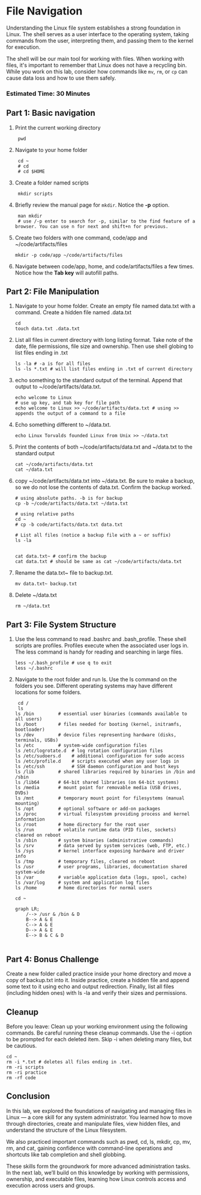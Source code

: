 # File Navigation

Understanding the Linux file system establishes a strong foundation in Linux. 
The shell serves as a user interface to the operating system, taking commands from the user, interpreting them, and passing them to the kernel for execution.

The shell will be our main tool for working with files. When working with files, it's important to remember that Linux does not have a recycling bin. 
While you work on this lab, consider how commands like `mv`, `rm`, or `cp` can cause data loss and how to use them safely. 

### Estimated Time: 30 Minutes


## Part 1: Basic navigation

1. Print the current working directory
   ```
    pwd
   ```
2. Navigate to your home folder
   ```
    cd ~
    # cd
    # cd $HOME
   ```
3. Create a folder named scripts
   ```
    mkdir scripts
   ```
4. Briefly review the manual page for `mkdir`. Notice the **-p** option.
   ```
    man mkdir
    # use /-p enter to search for -p, similar to the find feature of a browser. You can use n for next and shift+n for previous.
   ```
5. Create two folders with one command, code/app and ~/code/artifacts/files
    ```
    mkdir -p code/app ~/code/artifacts/files
    ```

6. Navigate between code/app, home, and code/artifacts/files a few times. Notice how the **Tab key** will autofill paths.


## Part 2: File Manipulation 

1. Navigate to your home folder. Create an empty file named data.txt with a command. Create a hidden file named .data.txt
    ```
    cd
    touch data.txt .data.txt
    ```
2. List all files in current directory with long listing format. Take note of the date, file permissions, file size and ownership. Then use shell globing to list files ending in .txt
    ```
    ls -la # -a is for all files
    ls -ls *.txt # will list files ending in .txt of current directory
    ```
3. echo something to the standard output of the terminal. Append that output to ~/code/artifacts/data.txt. 
    ```
    echo welcome to Linux
    # use up key, and tab key for file path
    echo welcome to Linux >> ~/code/artifacts/data.txt # using >> appends the output of a command to a file
    ```
4. Echo something different to ~/data.txt. 
    ```
    echo Linux Torvalds founded Linux from Unix >> ~/data.txt
    ```
5. Print the contents of both ~/code/artifacts/data.txt and ~/data.txt to the standard output
    ```
    cat ~/code/artifacts/data.txt
    cat ~/data.txt
    ```
    
6. copy ~/code/artifacts/data.txt into ~/data.txt. Be sure to make a backup, so we do not lose the contents of data.txt. Confirm the backup worked.
    ```
    # using absolute paths. -b is for backup
    cp -b ~/code/artifacts/data.txt ~/data.txt

    # using relative paths
    cd ~
    # cp -b code/artifacts/data.txt data.txt

    # List all files (notice a backup file with a ~ or suffix)
    ls -la


    cat data.txt~ # confirm the backup
    cat data.txt # should be same as cat ~/code/artifacts/data.txt
    ```
7. Rename the data.txt~ file to backup.txt.
    ```
    mv data.txt~ backup.txt
    ```

8. Delete ~/data.txt
    ```
    rm ~/data.txt
    ```

## Part 3: File System Structure
    
1. Use the less command to read .bashrc and .bash_profile. These shell scripts are profiles. Profiles execute when the associated user logs in. The less command is handy for reading and searching in large files.
    ```
    less ~/.bash_profile # use q to exit
    less ~/.bashrc
    ```
2. Navigate to the root folder and run ls. Use the ls command on the folders you see. Different operating systems may have different locations for some folders.
   ```
    cd /
    ls
   ls /bin         # essential user binaries (commands available to all users)
   ls /boot        # files needed for booting (kernel, initramfs, bootloader)
   ls /dev         # device files representing hardware (disks, terminals, USBs)
   ls /etc         # system-wide configuration files
   ls /etc/logrotate.d  # log rotation configuration files
   ls /etc/sudoers.d    # additional configuration for sudo access
   ls /etc/profile.d    # scripts executed when any user logs in
   ls /etc/ssh          # SSH daemon configuration and host keys
   ls /lib         # shared libraries required by binaries in /bin and /sbin
   ls /lib64       # 64-bit shared libraries (on 64-bit systems)
   ls /media       # mount point for removable media (USB drives, DVDs)
   ls /mnt         # temporary mount point for filesystems (manual mounting)
   ls /opt         # optional software or add-on packages
   ls /proc        # virtual filesystem providing process and kernel information
   ls /root        # home directory for the root user
   ls /run         # volatile runtime data (PID files, sockets) cleared on reboot
   ls /sbin        # system binaries (administrative commands)
   ls /srv         # data served by system services (web, FTP, etc.)
   ls /sys         # kernel interface exposing hardware and driver info
   ls /tmp         # temporary files, cleared on reboot
   ls /usr         # user programs, libraries, documentation shared system-wide
   ls /var         # variable application data (logs, spool, cache)
   ls /var/log     # system and application log files                               
   ls /home        # home directories for normal users

   cd ~

   ```

   ```mermaid
   graph LR;
       /--> /usr & /bin & D
       B--> A & E
       C--> A & E
       D--> A & E
       E--> B & C & D


   ```

## Part 4: Bonus Challenge

Create a new folder called practice inside your home directory and move a copy of backup.txt into it.
Inside practice, create a hidden file and append some text to it using echo and output redirection.
Finally, list all files (including hidden ones) with ls -la and verify their sizes and permissions.

## Cleanup
Before you leave: Clean up your working environment using the following commands.
Be careful running these cleanup commands. Use the -i option to be prompted for each deleted item. Skip -i when deleting many files, but be cautious.
```
cd ~
rm -i *.txt # deletes all files ending in .txt. 
rm -ri scripts
rm -ri practice
rm -rf code
```

## Conclusion
In this lab, we explored the foundations of navigating and managing files in Linux — a core skill for any system administrator. You learned how to move through directories, create and manipulate files, view hidden files, and understand the structure of the Linux filesystem.

We also practiced important commands such as pwd, cd, ls, mkdir, cp, mv, rm, and cat, gaining confidence with command-line operations and shortcuts like tab completion and shell globbing.

These skills form the groundwork for more advanced administration tasks. In the next lab, we’ll build on this knowledge by working with permissions, ownership, and executable files, learning how Linux controls access and execution across users and groups.
